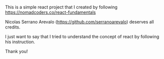 This is a simple react project that I created by following https://nomadcoders.co/react-fundamentals

Nicolas Serrano Arevalo (https://github.com/serranoarevalo) deserves all credits.

I just want to say that I tried to understand the concept of react by following his instruction.

Thank you!